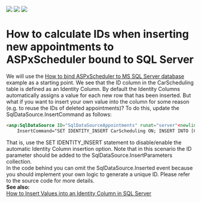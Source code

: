 <!-- default badges list -->
![](https://img.shields.io/endpoint?url=https://codecentral.devexpress.com/api/v1/VersionRange/134574167/13.1.5%2B)
[![](https://img.shields.io/badge/Open_in_DevExpress_Support_Center-FF7200?style=flat-square&logo=DevExpress&logoColor=white)](https://supportcenter.devexpress.com/ticket/details/E2657)
[![](https://img.shields.io/badge/📖_How_to_use_DevExpress_Examples-e9f6fc?style=flat-square)](https://docs.devexpress.com/GeneralInformation/403183)
<!-- default badges end -->
# How to calculate IDs when inserting new appointments to ASPxScheduler bound to SQL Server


<p>We will use the <a href="https://www.devexpress.com/Support/Center/p/E215">How to bind ASPxScheduler to MS SQL Server database</a> example as a starting point. We see that the ID column in the CarScheduling table is defined as an Identity Column. By default the Identity Columns automatically assigns a value for each new row that has been inserted. But what if you want to insert your own value into the column for some reason (e.g. to reuse the IDs of deleted appointments)? To do this, update the SqlDataSource.InsertCommand as follows:<br />


```aspx
<asp:SqlDataSource ID="SqlDataSourceAppointments" runat="server"<newline/>
    InsertCommand="SET IDENTITY_INSERT CarScheduling ON; INSERT INTO [CarScheduling] (ID, ...) VALUES (@ID, ...); SET IDENTITY_INSERT CarScheduling OFF;" ...<newline/>

```

That is, use the SET IDENTITY_INSERT statement to disable/enable the automatic Identity Column insertion option. Note that in this scenario the ID parameter should be added to the SqlDataSource.InsertParameters collection.<br />
In the code behind you can omit the SqlDataSource.Inserted event because you should implement your own logic to generate a unique ID. Please refer to the source code for more details.<br />
<strong>See also:</strong><br />
<a href="http://www.sqlteam.com/article/how-to-insert-values-into-an-identity-column-in-sql-server"><u></code>How to Insert Values into an Identity Column in SQL Server</u></a></p>

<br/>


